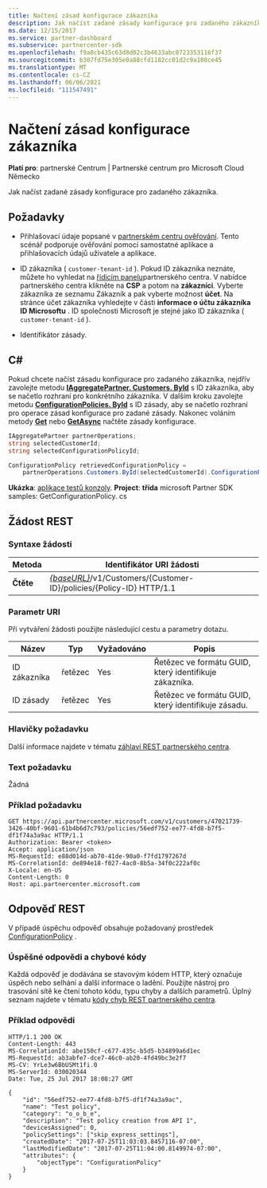 ```yaml
---
title: Načtení zásad konfigurace zákazníka
description: Jak načíst zadané zásady konfigurace pro zadaného zákazníka.
ms.date: 12/15/2017
ms.service: partner-dashboard
ms.subservice: partnercenter-sdk
ms.openlocfilehash: f9a8cb435c63d8d02c3b4633abc8723353116f37
ms.sourcegitcommit: b307fd75e305e0a88cfd1182cc01d2c9a108ce45
ms.translationtype: MT
ms.contentlocale: cs-CZ
ms.lasthandoff: 06/06/2021
ms.locfileid: "111547491"
---
```

# <a name="retrieve-a-customers-configuration-policy"></a>Načtení zásad konfigurace zákazníka

**Platí pro**: partnerské Centrum | Partnerské centrum pro Microsoft Cloud Německo

Jak načíst zadané zásady konfigurace pro zadaného zákazníka.

## <a name="prerequisites"></a>Požadavky

- Přihlašovací údaje popsané v [partnerském centru ověřování](partner-center-authentication.md). Tento scénář podporuje ověřování pomocí samostatné aplikace a přihlašovacích údajů uživatele a aplikace.

- ID zákazníka ( `customer-tenant-id` ). Pokud ID zákazníka neznáte, můžete ho vyhledat na [řídicím panelu](https://partner.microsoft.com/dashboard)partnerského centra. V nabídce partnerského centra klikněte na **CSP** a potom na **zákazníci**. Vyberte zákazníka ze seznamu Zákazník a pak vyberte možnost **účet**. Na stránce účet zákazníka vyhledejte v části **informace o účtu zákazníka** **ID Microsoftu** . ID společnosti Microsoft je stejné jako ID zákazníka ( `customer-tenant-id` ).

- Identifikátor zásady.

## <a name="c"></a>C\#

Pokud chcete načíst zásadu konfigurace pro zadaného zákazníka, nejdřív zavolejte metodu [**IAggregatePartner. Customers. ById**](/dotnet/api/microsoft.store.partnercenter.customers.icustomercollection.byid) s ID zákazníka, aby se načetlo rozhraní pro konkrétního zákazníka. V dalším kroku zavolejte metodu [**ConfigurationPolicies. ById**](/dotnet/api/microsoft.store.partnercenter.devicesdeployment.iconfigurationpolicycollection.byid) s ID zásady, aby se načetlo rozhraní pro operace zásad konfigurace pro zadané zásady. Nakonec voláním metody [**Get**](/dotnet/api/microsoft.store.partnercenter.devicesdeployment.iconfigurationpolicy.get) nebo [**GetAsync**](/dotnet/api/microsoft.store.partnercenter.devicesdeployment.iconfigurationpolicy.getasync) načtěte zásady konfigurace.

``` csharp
IAggregatePartner partnerOperations;
string selectedCustomerId;
string selectedConfigurationPolicyId;

ConfigurationPolicy retrievedConfigurationPolicy =
    partnerOperations.Customers.ById(selectedCustomerId).ConfigurationPolicies.ById(selectedConfigurationPolicyId).Get();
```

**Ukázka**: [aplikace testů konzoly](console-test-app.md). **Project**: **třída** microsoft Partner SDK samples: GetConfigurationPolicy. cs

## <a name="rest-request"></a>Žádost REST

### <a name="request-syntax"></a>Syntaxe žádosti

| Metoda  | Identifikátor URI žádosti                                                                                          |
|---------|------------------------------------------------------------------------------------------------------|
| **Čtěte** | [*{baseURL}*](partner-center-rest-urls.md)/v1/Customers/{Customer-ID}/policies/{Policy-ID} HTTP/1.1 |

### <a name="uri-parameter"></a>Parametr URI

Při vytváření žádosti použijte následující cestu a parametry dotazu.

| Název        | Typ   | Vyžadováno | Popis                                           |
|-------------|--------|----------|-------------------------------------------------------|
| ID zákazníka | řetězec | Yes      | Řetězec ve formátu GUID, který identifikuje zákazníka. |
| ID zásady   | řetězec | Yes      | Řetězec ve formátu GUID, který identifikuje zásadu.   |

### <a name="request-headers"></a>Hlavičky požadavku

Další informace najdete v tématu [záhlaví REST partnerského centra](headers.md).

### <a name="request-body"></a>Text požadavku

Žádná

### <a name="request-example"></a>Příklad požadavku

```http
GET https://api.partnercenter.microsoft.com/v1/customers/47021739-3426-40bf-9601-61b4b6d7c793/policies/56edf752-ee77-4fd8-b7f5-df1f74a3a9ac HTTP/1.1
Authorization: Bearer <token>
Accept: application/json
MS-RequestId: e88d014d-ab70-41de-90a0-f7fd1797267d
MS-CorrelationId: de894e18-f027-4ac0-8b5a-34f0c222af0c
X-Locale: en-US
Content-Length: 0
Host: api.partnercenter.microsoft.com
```

## <a name="rest-response"></a>Odpověď REST

V případě úspěchu odpověď obsahuje požadovaný prostředek [ConfigurationPolicy](device-deployment-resources.md#configurationpolicy) .

### <a name="response-success-and-error-codes"></a>Úspěšné odpovědi a chybové kódy

Každá odpověď je dodávána se stavovým kódem HTTP, který označuje úspěch nebo selhání a další informace o ladění. Použijte nástroj pro trasování sítě ke čtení tohoto kódu, typu chyby a dalších parametrů. Úplný seznam najdete v tématu [kódy chyb REST partnerského centra](error-codes.md).

### <a name="response-example"></a>Příklad odpovědi

```http
HTTP/1.1 200 OK
Content-Length: 443
MS-CorrelationId: abe150cf-c677-435c-b5d5-b34899a6d1ec
MS-RequestId: ab3abfe7-dce7-46c0-ab20-4fd49bc3e2f7
MS-CV: YrLe3w6BbUSMt1fi.0
MS-ServerId: 030020344
Date: Tue, 25 Jul 2017 18:08:27 GMT

{
    "id": "56edf752-ee77-4fd8-b7f5-df1f74a3a9ac",
    "name": "Test policy",
    "category": "o_o_b_e",
    "description": "Test policy creation from API 1",
    "devicesAssigned": 0,
    "policySettings": ["skip_express_settings"],
    "createdDate": "2017-07-25T11:03:03.8457116-07:00",
    "lastModifiedDate": "2017-07-25T11:04:00.8149974-07:00",
    "attributes": {
        "objectType": "ConfigurationPolicy"
    }
}
```
